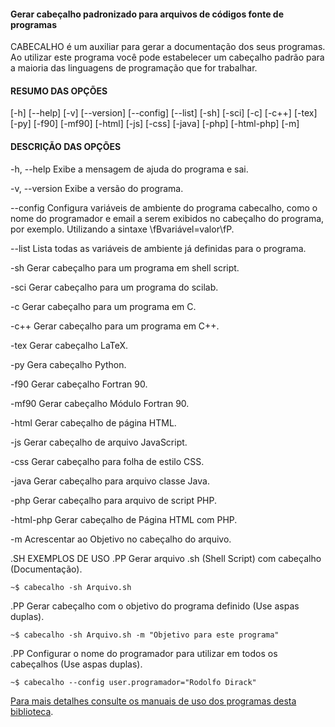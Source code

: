 #### Gerar cabeçalho padronizado para arquivos de códigos fonte de programas

CABECALHO  é  um  auxiliar  para gerar a documentação dos seus programas.  Ao utilizar
este programa você pode estabelecer um cabeçalho padrão para a maioria das  linguagens
de programação que for trabalhar.


#### RESUMO DAS OPÇÕES
[\-h] [\-\-help] [-v] [\-\-version] [\-\-config] [\-\-list] 
[\-sh] [\-sci] [\-c] [\-c++] [\-tex] [\-py] [\-f90] [\-mf90] [\-html] [\-js]
[\-css] [\-java] [\-php] [\-html\-php] [\-m]

#### DESCRIÇÃO DAS OPÇÕES

\-h, \-\-help
Exibe a mensagem de ajuda do programa e sai.

\-v, \-\-version
Exibe a versão do programa.

\-\-config
Configura variáveis de ambiente do programa cabecalho, 
como o nome do programador e email a serem exibidos no cabeçalho 
do programa, por exemplo. Utilizando a sintaxe \fBvariável=valor\fP.

\-\-list
Lista todas as variáveis de ambiente já definidas para o programa.

\-sh
Gerar cabeçalho para um programa em shell script.

\-sci 
Gerar cabeçalho para um programa do scilab.

\-c
Gerar cabeçalho para um programa em C.

\-c++
Gerar cabeçalho para um programa em C++.

\-tex
Gerar cabeçalho LaTeX.

\-py
Gera cabeçalho Python.

\-f90
Gerar cabeçalho Fortran 90.

\-mf90
Gerar cabeçalho Módulo Fortran 90.

\-html
Gerar cabeçalho de página HTML.

\-js
Gerar cabeçalho de arquivo JavaScript.

\-css
Gerar cabeçalho para folha de estilo CSS.

\-java
Gerar cabeçalho para arquivo classe Java.

\-php
Gerar cabeçalho para arquivo de script PHP.

\-html\-php
Gerar cabeçalho de Página HTML com PHP.

\-m <objetivo>
Acrescentar <objetivo> ao Objetivo no cabeçalho do arquivo.

.SH EXEMPLOS DE USO
.PP
Gerar arquivo .sh (Shell Script) com cabeçalho (Documentação).

	~$ cabecalho -sh Arquivo.sh
.PP
Gerar cabeçalho com o objetivo do programa definido (Use aspas duplas).

	~$ cabecalho -sh Arquivo.sh -m "Objetivo para este programa"
.PP
Configurar o nome do programador para utilizar em todos os cabeçalhos (Use aspas duplas).

	~$ cabecalho --config user.programador="Rodolfo Dirack"
[Para mais detalhes consulte os manuais de uso dos programas desta biblioteca](https://github.com/Dirack/Shellinclude/blob/master/manuais).